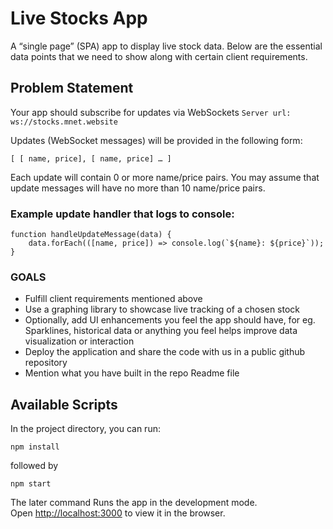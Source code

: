 # Live Stocks App
 A “single page” (SPA) app to display live stock data. Below are the essential data points that we need to show along with certain client requirements.

## Problem Statement 

Your app should subscribe for updates via WebSockets 
```Server url: ws://stocks.mnet.website```

Updates (WebSocket messages) will be provided in the following form:
```
[ [ name, price], [ name, price] … ]
```
Each update will contain 0 or more name/price pairs. You may assume that update messages will have no more than 10 name/price pairs.

### Example update handler that logs to console:

```
function handleUpdateMessage(data) {
  	data.forEach(([name, price]) => console.log(`${name}: ${price}`));
}
```

### GOALS
* Fulfill client requirements mentioned above
* Use a graphing library to showcase live tracking of a chosen stock
* Optionally, add UI enhancements you feel the app should have, for eg. Sparklines, historical data or anything you feel helps improve data visualization or interaction
* Deploy the application and share the code with us in a public github repository
* Mention what you have built in the repo Readme file

## Available Scripts

In the project directory, you can run:

 ```
 npm install 
 ```
 followed by
 ```
 npm start
 ```

The later command Runs the app in the development mode.\
Open [http://localhost:3000](http://localhost:3000) to view it in the browser.
